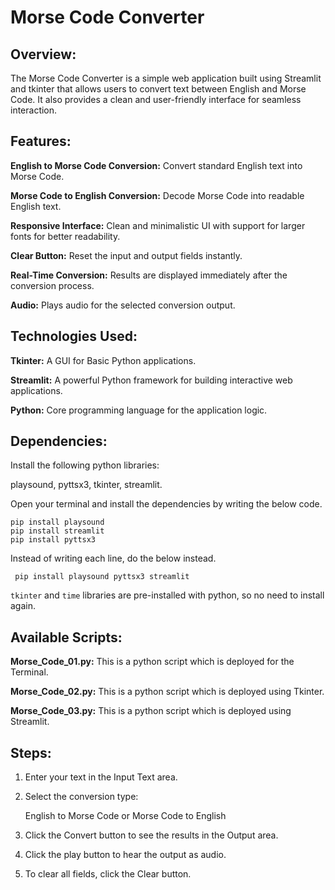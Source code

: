 # Morse Code Converter
## Overview:
The Morse Code Converter is a simple web application built using Streamlit and tkinter that allows users to convert text between English and Morse Code. It also provides a clean and user-friendly interface for seamless interaction.

## Features:
**English to Morse Code Conversion:** Convert standard English text into Morse Code.

**Morse Code to English Conversion:** Decode Morse Code into readable English text.

**Responsive Interface:** Clean and minimalistic UI with support for larger fonts for better readability.

**Clear Button:** Reset the input and output fields instantly.

**Real-Time Conversion:** Results are displayed immediately after the conversion process.

**Audio:** Plays audio for the selected conversion output.

## Technologies Used:
**Tkinter:** A GUI for Basic Python applications.

**Streamlit:** A powerful Python framework for building interactive web applications.

**Python:** Core programming language for the application logic.

## Dependencies:
Install the following python libraries:

playsound, pyttsx3, tkinter, streamlit.

Open your terminal and install the dependencies by writing the below code.
```
pip install playsound
pip install streamlit
pip install pyttsx3
```
Instead of writing each line, do the below instead.

` pip install playsound pyttsx3 streamlit`

`tkinter` and `time` libraries are pre-installed with python, so no need to install again.


## Available Scripts:
**Morse_Code_01.py:** This is a python script which is deployed for the Terminal.

**Morse_Code_02.py:** This is a python script which is deployed using Tkinter.

**Morse_Code_03.py:** This is a python script which is deployed using Streamlit.


## Steps:

1. Enter your text in the Input Text area.

2. Select the conversion type:

   English to Morse Code or Morse Code to English

3. Click the Convert button to see the results in the Output area.

4. Click the play button to hear the output as audio.

5. To clear all fields, click the Clear button.
